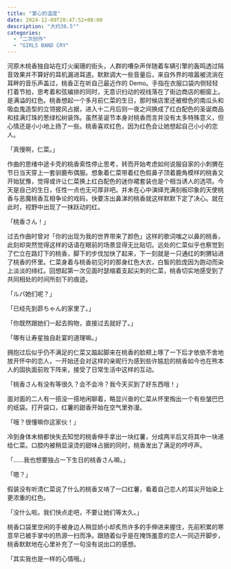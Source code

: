 ```yaml
---
title: "掌心的温度"
date: 2024-12-09T20:47:52+08:00
description: "大约36.5°"
categories:
  - "二次创作"
  - "GIRLS BAND CRY"
---
```


河原木桃香独自站在灯火阑珊的街头，人群的嘈杂声伴随着车辆引擎的轰鸣透过隔音效果并不算好的耳机漏进耳道。默默调大一些音量后，来自外界的喧嚣被流淌在耳畔的音乐声盖过，桃香正在听自己最近作的 Demo。手指在衣服口袋内侧轻轻打着节拍，思考着和弦编排的同时，无意识扫动的视线落在了街边商店的橱窗上。是满溢的红色。桃香想起一个多月前仁菜的生日，那时候店里还被橙色的南瓜头和吸血鬼造型的立领披风占据，进入十二月后则一夜之间换成了红白配色的圣诞商品和挂满灯珠的葱绿松树装饰。虽然圣诞节本身对桃香而言并没有太多特殊意义，但心情还是小小地上扬了一些。桃香喜欢红色，因为红色会让她想起自己小小的恋人。

「真慢啊，仁菜。」

作曲的思绪中途卡壳的桃香索性停止思考，转而开始考虑如何说服自家的小刺猬在节日当天穿上一套驯鹿布偶服。想象着仁菜带着红色假鼻子顶着鹿角模样的桃香又开始犹豫，觉得或许让仁菜换上红白配色的迷你裙套装也是个相当诱人的选项。今天是自己的生日，任性一点也无可厚非吧。并未在心中演绎充满刻板印象的天使桃香与恶魔桃香互相争论的戏码，快要冻出鼻涕的桃香就这样默默下定了决心。就在此时，视野中出现了一抹跃动的红。

「桃香さん！」

过去作曲时曾对「你的出现为我的世界带来了颜色」这样的歌词嗤之以鼻的桃香，此刻却突然觉得这样的话语在眼前的场景显得无比贴切。远处的仁菜似乎也察觉到了伫立在路灯下的桃香，脚下的步伐加快了起来，下一刻就是一只通红的刺猬钻进了桃香的怀里。仁菜身着与桃香初见时的那身红色大衣，白皙的脸庞因为跑动而染上淡淡的绯红。回想起第一次见面时瑟缩着支起尖刺的仁菜，桃香切实地感受到了共同相处的时间所刻下的痕迹。

「ルパ她们呢？」

「已经先到昴ちゃん的家里了。」

「你既然跟她们一起去购物，直接过去就好了。」

「哪有让寿星独自赴宴的道理嘛。」

拥抱过后似乎仍不满足的仁菜又踮起脚来在桃香的脸颊上啄了一下后才依依不舍地放开怀中的恋人，一开始还会对这样的亲昵行为感到些许尴尬的桃香如今也在熊本人的固执面前败下阵来，接受了日常生活中这样的互动。

「桃香さん有没有等很久？会不会冷？我今天买到了好东西哦！」

面对面的二人有一搭没一搭地闲聊着，略显兴奋的仁菜从怀里掏出一个有些皱巴巴的纸袋。打开袋口，红薯的甜香开始在空气里弥漫。

「哦？很懂嘛你这家伙！」

冷到身体末梢都快失去知觉的桃香伸手拿出一块红薯，分成两半后又将其中一块递给仁菜。口腔内被稍显滚烫的甜味占据的同时，桃香发出了满足的哼哼声。

「……我也想要独占一下生日的桃香さん嘛。」

「嗯？」

假装没有听清仁菜说了什么的桃香又啃了一口红薯，看着自己恋人的耳尖开始染上更浓重的红色。

「没什么啦。我们快点走吧，不要让她们等太久。」

桃香口袋里空闲的手被身边人稍显娇小却炙热许多的手伸进来握住，先前积累的寒意早已被手掌中的热源一扫而净。跟随着似乎是在掩饰羞意的恋人一同迈开脚步，桃香默默地在心里补充了一句没有说出口的感想。

「其实我也是一样的心情哦。」
